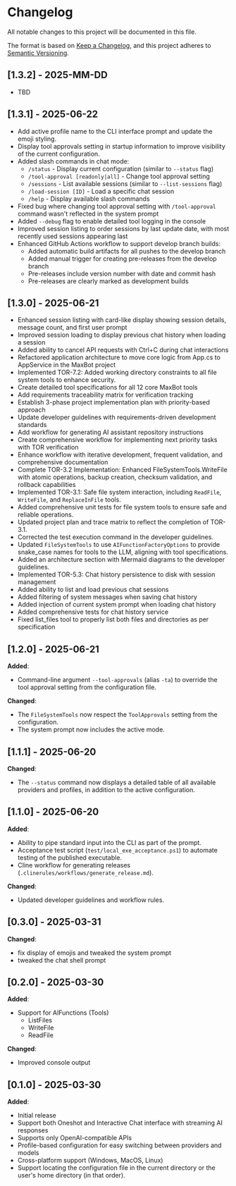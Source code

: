 # Changelog

All notable changes to this project will be documented in this file.

The format is based on [Keep a Changelog](https://keepachangelog.com/en/1.0.0/),
and this project adheres to [Semantic Versioning](https://semver.org/spec/v2.0.0.html).

## [1.3.2] - 2025-MM-DD

- TBD

## [1.3.1] - 2025-06-22

- Add active profile name to the CLI interface prompt and update the emoji styling. 
- Display tool approvals setting in startup information to improve visibility of the current configuration.
- Added slash commands in chat mode:
  - `/status` - Display current configuration (similar to `--status` flag)
  - `/tool-approval [readonly|all]` - Change tool approval setting
  - `/sessions` - List available sessions (similar to `--list-sessions` flag)
  - `/load-session [ID]` - Load a specific chat session
  - `/help` - Display available slash commands
- Fixed bug where changing tool approval setting with `/tool-approval` command wasn't reflected in the system prompt
- Added `--debug` flag to enable detailed tool logging in the console
- Improved session listing to order sessions by last update date, with most recently used sessions appearing last
- Enhanced GitHub Actions workflow to support develop branch builds:
  - Added automatic build artifacts for all pushes to the develop branch
  - Added manual trigger for creating pre-releases from the develop branch
  - Pre-releases include version number with date and commit hash
  - Pre-releases are clearly marked as development builds

## [1.3.0] - 2025-06-21

- Enhanced session listing with card-like display showing session details, message count, and first user prompt
- Improved session loading to display previous chat history when loading a session
- Added ability to cancel API requests with Ctrl+C during chat interactions
- Refactored application architecture to move core logic from App.cs to AppService in the MaxBot project
- Implemented TOR-7.2: Added working directory constraints to all file system tools to enhance security.
- Create detailed tool specifications for all 12 core MaxBot tools
- Add requirements traceability matrix for verification tracking
- Establish 3-phase project implementation plan with priority-based approach
- Update developer guidelines with requirements-driven development standards
- Add workflow for generating AI assistant repository instructions
- Create comprehensive workflow for implementing next priority tasks with TOR verification
- Enhance workflow with iterative development, frequent validation, and comprehensive documentation
- Complete TOR-3.2 Implementation: Enhanced FileSystemTools.WriteFile with atomic operations, backup creation, checksum validation, and rollback capabilities
- Implemented TOR-3.1: Safe file system interaction, including `ReadFile`, `WriteFile`, and `ReplaceInFile` tools.
- Added comprehensive unit tests for file system tools to ensure safe and reliable operations.
- Updated project plan and trace matrix to reflect the completion of TOR-3.1.
- Corrected the test execution command in the developer guidelines.
- Updated `FileSystemTools` to use `AIFunctionFactoryOptions` to provide snake_case names for tools to the LLM, aligning with tool specifications.
- Added an architecture section with Mermaid diagrams to the developer guidelines.
- Implemented TOR-5.3: Chat history persistence to disk with session management
- Added ability to list and load previous chat sessions
- Added filtering of system messages when saving chat history
- Added injection of current system prompt when loading chat history
- Added comprehensive tests for chat history service
- Fixed list_files tool to properly list both files and directories as per specification

## [1.2.0] - 2025-06-21

__Added__:

- Command-line argument `--tool-approvals` (alias `-ta`) to override the tool approval setting from the configuration file.

__Changed__:

- The `FileSystemTools` now respect the `ToolApprovals` setting from the configuration.
- The system prompt now includes the active mode.

## [1.1.1] - 2025-06-20

__Changed__:

- The `--status` command now displays a detailed table of all available providers and profiles, in addition to the active configuration.

## [1.1.0] - 2025-06-20

__Added__:

- Ability to pipe standard input into the CLI as part of the prompt.
- Acceptance test script (`test/local_exe_acceptance.ps1`) to automate testing of the published executable.
- Cline workflow for generating releases (`.clinerules/workflows/generate_release.md`).

__Changed__:

- Updated developer guidelines and workflow rules.

## [0.3.0] - 2025-03-31

__Changed__:

- fix display of emojis and tweaked the system prompt
- tweaked the chat shell prompt

## [0.2.0] - 2025-03-30

__Added__:

- Support for AIFunctions (Tools)
  - ListFiles
  - WriteFile
  - ReadFile

__Changed__:

- Improved console output

## [0.1.0] - 2025-03-30

__Added__:

- Initial release
- Support both Oneshot and Interactive Chat interface with streaming AI responses
- Supports only OpenAI-compatible APIs
- Profile-based configuration for easy switching between providers and models
- Cross-platform support (Windows, MacOS, Linux)
- Support locating the configuration file in the current directory or the user's home directory (in that order).
